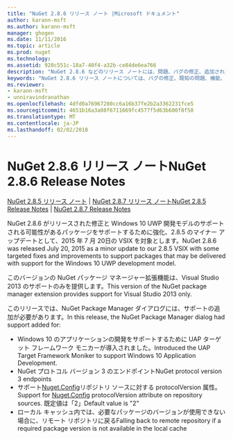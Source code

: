 ```yaml
---
title: "NuGet 2.8.6 リリース ノート |Microsoft ドキュメント"
author: karann-msft
ms.author: karann-msft
manager: ghogen
ms.date: 11/11/2016
ms.topic: article
ms.prod: nuget
ms.technology: 
ms.assetid: 920c551c-18a7-40f4-a32b-ce84de6ea766
description: "NuGet 2.8.6 などのリリース ノートには、問題、バグの修正、追加された機能、および Dcr が知られています。"
keywords: "NuGet 2.8.6 リリース ノートについては、バグの修正、既知の問題、機能、Dcr を追加します。"
ms.reviewer:
- karann-msft
- unniravindranathan
ms.openlocfilehash: 4dfd0a76967280cc6a16b37fe2b2a3362231fce5
ms.sourcegitcommit: 4651b16a3a08f6711669fc4577f5d63b600f8f58
ms.translationtype: MT
ms.contentlocale: ja-JP
ms.lasthandoff: 02/02/2018
---
```

# <a name="nuget-286-release-notes"></a><span data-ttu-id="8e4a8-104">NuGet 2.8.6 リリース ノート</span><span class="sxs-lookup"><span data-stu-id="8e4a8-104">NuGet 2.8.6 Release Notes</span></span>

<span data-ttu-id="8e4a8-105">[NuGet 2.8.5 リリース ノート](../release-notes/nuget-2.8.5.md) | [NuGet 2.8.7 リリース ノート](../release-notes/nuget-2.8.7.md)</span><span class="sxs-lookup"><span data-stu-id="8e4a8-105">[NuGet 2.8.5 Release Notes](../release-notes/nuget-2.8.5.md) | [NuGet 2.8.7 Release Notes](../release-notes/nuget-2.8.7.md)</span></span>

<span data-ttu-id="8e4a8-106">NuGet 2.8.6 がリリースされた修正と Windows 10 UWP 開発モデルのサポートされる可能性があるパッケージをサポートするために強化、2.8.5 のマイナー アップデートとして、2015 年 7 月 20日の VSIX を対象とします。</span><span class="sxs-lookup"><span data-stu-id="8e4a8-106">NuGet 2.8.6 was released July 20, 2015 as a minor update to our 2.8.5 VSIX with some targeted fixes and improvements to support packages that may be delivered with support for the Windows 10 UWP development model.</span></span>

<span data-ttu-id="8e4a8-107">このバージョンの NuGet パッケージ マネージャー拡張機能は、Visual Studio 2013 のサポートのみを提供します。</span><span class="sxs-lookup"><span data-stu-id="8e4a8-107">This version of the NuGet package manager extension provides support for Visual Studio 2013 only.</span></span>

<span data-ttu-id="8e4a8-108">このリリースでは、NuGet Package Manager ダイアログには、サポートの追加が必要があります。</span><span class="sxs-lookup"><span data-stu-id="8e4a8-108">In this release, the NuGet Package Manager dialog had support added for:</span></span>

* <span data-ttu-id="8e4a8-109">Windows 10 のアプリケーションの開発をサポートするために UAP ターゲット フレームワーク モニカーが導入されました。</span><span class="sxs-lookup"><span data-stu-id="8e4a8-109">Introduced the UAP Target Framework Moniker to support Windows 10 Application Development.</span></span>
* <span data-ttu-id="8e4a8-110">NuGet プロトコル バージョン 3 のエンドポイント</span><span class="sxs-lookup"><span data-stu-id="8e4a8-110">NuGet protocol version 3 endpoints</span></span>
* <span data-ttu-id="8e4a8-111">サポート[Nuget.Config](../consume-packages/configuring-nuget-behavior.md)リポジトリ ソースに対する protocolVersion 属性。</span><span class="sxs-lookup"><span data-stu-id="8e4a8-111">Support for [Nuget.Config](../consume-packages/configuring-nuget-behavior.md) protocolVersion attribute on repository sources.</span></span> <span data-ttu-id="8e4a8-112">既定値は「2」</span><span class="sxs-lookup"><span data-stu-id="8e4a8-112">Default value is "2"</span></span>
* <span data-ttu-id="8e4a8-113">ローカル キャッシュ内では、必要なパッケージのバージョンが使用できない場合に、リモート リポジトリに戻る</span><span class="sxs-lookup"><span data-stu-id="8e4a8-113">Falling back to remote repository if a required package version is not available in the local cache</span></span>